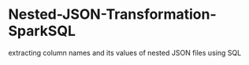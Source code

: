 # Nested-JSON-Transformation-SparkSQL
extracting column names and its values of nested JSON files using SQL
